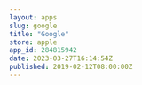```yaml
---
layout: apps
slug: google
title: "Google"
store: apple
app_id: 284815942
date: 2023-03-27T16:14:54Z
published: 2019-02-12T08:00:00Z
---
```

